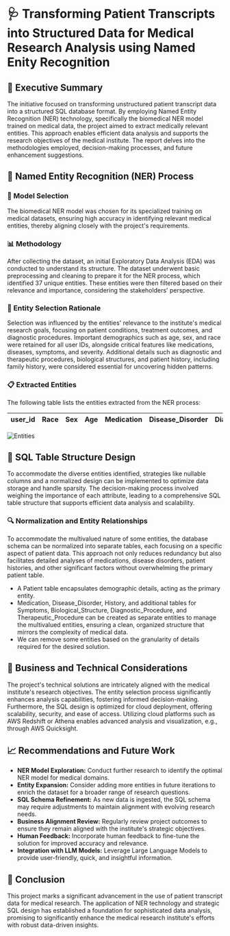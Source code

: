 # 🩺 Transforming Patient Transcripts into Structured Data for Medical Research Analysis using Named Enity Recognition
## 🏥 Executive Summary

The initiative focused on transforming unstructured patient transcript data into a structured SQL database format. By employing Named Entity Recognition (NER) technology, specifically the biomedical NER model trained on medical data, the project aimed to extract medically relevant entities. This approach enables efficient data analysis and supports the research objectives of the medical institute. The report delves into the methodologies employed, decision-making processes, and future enhancement suggestions.

## 🔬 Named Entity Recognition (NER) Process

### 🧬 Model Selection

The biomedical NER model was chosen for its specialized training on medical datasets, ensuring high accuracy in identifying relevant medical entities, thereby aligning closely with the project's requirements.

### 📊 Methodology

After collecting the dataset, an initial Exploratory Data Analysis (EDA) was conducted to understand its structure. The dataset underwent basic preprocessing and cleaning to prepare it for the NER process, which identified 37 unique entities. These entities were then filtered based on their relevance and importance, considering the stakeholders' perspective.

### 💉 Entity Selection Rationale

Selection was influenced by the entities' relevance to the institute's medical research goals, focusing on patient conditions, treatment outcomes, and diagnostic procedures. Important demographics such as age, sex, and race were retained for all user IDs, alongside critical features like medications, diseases, symptoms, and severity. Additional details such as diagnostic and therapeutic procedures, biological structures, and patient history, including family history, were considered essential for uncovering hidden patterns.

### 📋 Extracted Entities

The following table lists the entities extracted from the NER process:

| user_id | Race | Sex | Age | Medication | Disease_Disorder | Diagnostic_Procedure | Therapeutic_Procedure | Biological_Structure | Severity | Sign_Symptom | Family_History | History |
|---------|------|-----|-----|------------|------------------|----------------------|-----------------------|----------------------|----------|--------------|----------------|---------|

![Entities](images/entities.png)

## 💊 SQL Table Structure Design

To accommodate the diverse entities identified, strategies like nullable columns and a normalized design can be implemented to optimize data storage and handle sparsity. The decision-making process involved weighing the importance of each attribute, leading to a comprehensive SQL table structure that supports efficient data analysis and scalability.

### 🔍 Normalization and Entity Relationships

To accommodate the multivalued nature of some entities, the database schema can be normalized into separate tables, each focusing on a specific aspect of patient data. This approach not only reduces redundancy but also facilitates detailed analyses of medications, disease disorders, patient histories, and other significant factors without overwhelming the primary patient table.

- A Patient table encapsulates demographic details, acting as the primary entity.
- Medication, Disease_Disorder, History, and additional tables for Symptoms, Biological_Structure, Diagnostic_Procedure, and Therapeutic_Procedure can be created as separate entities to manage the multivalued entities, ensuring a clean, organized structure that mirrors the complexity of medical data.
- We can remove some entities based on the granularity of details required for the desired solution.

## 🧪 Business and Technical Considerations

The project's technical solutions are intricately aligned with the medical institute's research objectives. The entity selection process significantly enhances analysis capabilities, fostering informed decision-making. Furthermore, the SQL design is optimized for cloud deployment, offering scalability, security, and ease of access. Utilizing cloud platforms such as AWS Redshift or Athena enables advanced analysis and visualization, e.g., through AWS Quicksight.

## 📈 Recommendations and Future Work

- **NER Model Exploration:** Conduct further research to identify the optimal NER model for medical domains.
- **Entity Expansion:** Consider adding more entities in future iterations to enrich the dataset for a broader range of research questions.
- **SQL Schema Refinement:** As new data is ingested, the SQL schema may require adjustments to maintain alignment with evolving research needs.
- **Business Alignment Review:** Regularly review project outcomes to ensure they remain aligned with the institute's strategic objectives.
- **Human Feedback:** Incorporate human feedback to fine-tune the solution for improved accuracy and relevance.
- **Integration with LLM Models:** Leverage Large Language Models to provide user-friendly, quick, and insightful information.

## 🎯 Conclusion

This project marks a significant advancement in the use of patient transcript data for medical research. The application of NER technology and strategic SQL design has established a foundation for sophisticated data analysis, promising to significantly enhance the medical research institute's efforts with robust data-driven insights.

